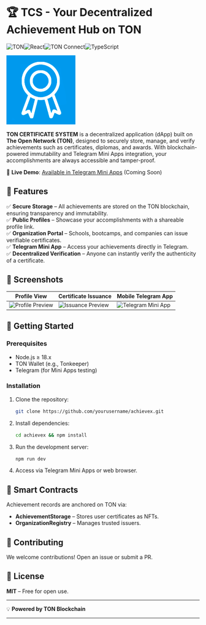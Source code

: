# 🏆 TCS - Your Decentralized Achievement Hub on TON

![TON](https://img.shields.io/badge/TON-%2300A9E0?style=for-the-badge&logo=ton&logoColor=white)![React](https://img.shields.io/badge/React-61DAFB?style=for-the-badge&logo=react&logoColor=black)![TON Connect](https://img.shields.io/badge/TON_Connect-0088CC?style=for-the-badge&logo=telegram&logoColor=white)![TypeScript](https://img.shields.io/badge/TypeScript-3178C6?style=for-the-badge&logo=typescript&logoColor=white)

![TCS Banner](frontend/public/icon.png)

**TON CERTIFICATE SYSTEM** is a decentralized application (dApp) built on **The Open Network (TON)**, designed to securely store, manage, and verify achievements such as certificates, diplomas, and awards. With blockchain-powered immutability and Telegram Mini Apps integration, your accomplishments are always accessible and tamper-proof.

🔗 **Live Demo**: [Available in Telegram Mini Apps](https://t.me/ton_cert_system_bot) (Coming Soon)

## 🌟 Features

✅ **Secure Storage** – All achievements are stored on the TON blockchain, ensuring transparency and immutability.  
✅ **Public Profiles** – Showcase your accomplishments with a shareable profile link.  
✅ **Organization Portal** – Schools, bootcamps, and companies can issue verifiable certificates.  
✅ **Telegram Mini App** – Access your achievements directly in Telegram.  
✅ **Decentralized Verification** – Anyone can instantly verify the authenticity of a certificate.

## 📸 Screenshots

| Profile View                                                            | Certificate Issuance                                                        | Mobile Telegram App                                                          |
| ----------------------------------------------------------------------- | --------------------------------------------------------------------------- | ---------------------------------------------------------------------------- |
| ![Profile Preview](https://placehold.co/300x200?text=User+Profile+View) | ![Issuance Preview](https://placehold.co/300x200?text=Certificate+Creation) | ![Telegram Mini App](https://placehold.co/300x200?text=Telegram+Integration) |

## 🚀 Getting Started

### Prerequisites

- Node.js ≥ 18.x
- TON Wallet (e.g., Tonkeeper)
- Telegram (for Mini Apps testing)

### Installation

1. Clone the repository:
   ```sh
   git clone https://github.com/yourusername/achievex.git
   ```
2. Install dependencies:
   ```sh
   cd achievex && npm install
   ```
3. Run the development server:
   ```sh
   npm run dev
   ```
4. Access via Telegram Mini Apps or web browser.

## 📜 Smart Contracts

Achievement records are anchored on TON via:

- **AchievementStorage** – Stores user certificates as NFTs.
- **OrganizationRegistry** – Manages trusted issuers.

## 🤝 Contributing

We welcome contributions! Open an issue or submit a PR.

## 📄 License

**MIT** – Free for open use.

---

💡 **Powered by TON Blockchain**

---
